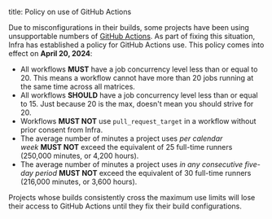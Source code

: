title: Policy on use of GitHub Actions

Due to misconfigurations in their builds, some projects have been using unsupportable numbers of [GitHub Actions](github-actions-secrets.html). As part of fixing this situation, Infra has established a policy for GitHub Actions use. This policy comes into effect on **April 20, 2024**:

  - All workflows **MUST** have a job concurrency level less than or equal to 20. This means a workflow cannot have more than 20 jobs running at the same time across all matrices.
  - All workflows **SHOULD** have a job concurrency level less than or equal to 15. Just because 20 is the max, doesn't mean you should strive for 20.
  - Workflows **MUST NOT** use `pull_request_target` in a workflow without prior consent from Infra.
  - The average number of minutes a project uses _per calendar week_ **MUST NOT** exceed the equivalent of 25 full-time runners (250,000 minutes, or 4,200 hours).
  - The average number of minutes a project uses _in any consecutive five-day period_ **MUST NOT** exceed the equivalent of 30 full-time runners (216,000 minutes, or 3,600 hours).

Projects whose builds consistently cross the maximum use limits will lose their access to GitHub Actions until they fix their build configurations.
